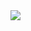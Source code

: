 
<img src="https://user-images.githubusercontent.com/113507035/190120267-e9ed682e-51ba-412f-9e16-59976bacd3ee.jpg">
